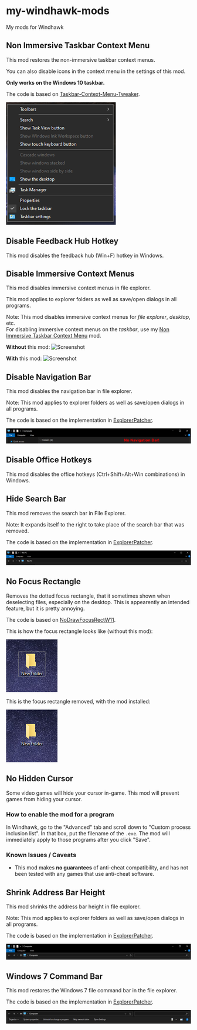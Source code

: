 # my-windhawk-mods
My mods for Windhawk

## Non Immersive Taskbar Context Menu
This mod restores the non-immersive taskbar context menus.

You can also disable icons in the context menu in the settings of this mod.

**Only works on the Windows 10 taskbar.**

The code is based on [Taskbar-Context-Menu-Tweaker](https://github.com/rikka0w0/Taskbar-Context-Menu-Tweaker).

![Screenshot](https://raw.githubusercontent.com/ItsProfessional/Screenshots/main/Windhawk/classic-taskbar-context-menu.png)

## Disable Feedback Hub Hotkey
This mod disables the feedback hub (Win+F) hotkey in Windows.

## Disable Immersive Context Menus
This mod disables immersive context menus in file explorer.

This mod applies to explorer folders as well as save/open dialogs in all programs.

Note: This mod disables immersive context menus for *file explorer*, *desktop*, etc.  
For disabling immersive context menus on the *taskbar*, use my [Non Immersive Taskbar Context Menu](https://windhawk.net/mods/classic-taskbar-context-menu) mod.

**Without** this mod:
![Screenshot](https://i.imgur.com/0iRYrCJ.png)

**With** this mod:
![Screenshot](https://i.imgur.com/1bkNHyT.png)

## Disable Navigation Bar
This mod disables the navigation bar in file explorer.

Note: This mod applies to explorer folders as well as save/open dialogs in all programs.

The code is based on the implementation in [ExplorerPatcher](https://github.com/valinet/ExplorerPatcher).

![Screenshot](https://raw.githubusercontent.com/ItsProfessional/Screenshots/main/Windhawk/disable-navigation-bar.png)

## Disable Office Hotkeys
This mod disables the office hotkeys (Ctrl+Shift+Alt+Win combinations) in Windows.

## Hide Search Bar
This mod removes the search bar in File Explorer.

Note: It expands itself to the right to take place of the search bar that was removed.

The code is based on the implementation in [ExplorerPatcher](https://github.com/valinet/ExplorerPatcher).

![Screenshot](https://raw.githubusercontent.com/ItsProfessional/Screenshots/main/Windhawk/hide-search-bar.png)

## No Focus Rectangle
Removes the dotted focus rectangle, that it sometimes shown when deselecting files, especially on the desktop. This is appearently an intended feature, but it is pretty annoying.

The code is based on [NoDrawFocusRectW11](https://github.com/NoDrawFocusRectW11/NoDrawFocusRectW11).

This is how the focus rectangle looks like (without this mod):

![Screenshot](https://raw.githubusercontent.com/ItsProfessional/Screenshots/main/Windhawk/no-focus-rectangle/with_focus_rectangle.png)

This is the focus rectangle removed, with the mod installed:

![Screenshot](https://raw.githubusercontent.com/ItsProfessional/Screenshots/main/Windhawk/no-focus-rectangle/no_focus_rectangle.png)

## No Hidden Cursor
Some video games will hide your cursor in-game.
This mod will prevent games from hiding your cursor.

### How to enable the mod for a program
In Windhawk, go to the "Advanced" tab and scroll down to
"Custom process inclusion list". In that box, put the filename of the `.exe`.
The mod will immediately apply to those programs after you click "Save".

### Known Issues / Caveats
- This mod makes **no guarantees** of anti-cheat compatibility,
  and has not been tested with any games that use anti-cheat software.

## Shrink Address Bar Height
This mod shrinks the address bar height in file explorer.

Note: This mod applies to explorer folders as well as save/open dialogs in all programs.

The code is based on the implementation in [ExplorerPatcher](https://github.com/valinet/ExplorerPatcher).

![Screenshot](https://raw.githubusercontent.com/ItsProfessional/Screenshots/main/Windhawk/shrink-address-bar-height.png)

## Windows 7 Command Bar
This mod restores the Windows 7 file command bar in the file explorer.

The code is based on the implementation in [ExplorerPatcher](https://github.com/valinet/ExplorerPatcher).

![Screenshot](https://raw.githubusercontent.com/ItsProfessional/Screenshots/main/Windhawk/win7-command-bar.png)
